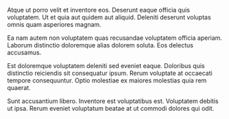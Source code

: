 Atque ut porro velit et inventore eos. Deserunt eaque officia quis voluptatem. Ut et quia aut quidem aut aliquid. Deleniti deserunt voluptas omnis quam asperiores magnam.
 Ea nam autem non voluptatem quas recusandae voluptatem officia aperiam. Laborum distinctio doloremque alias dolorem soluta. Eos delectus accusamus.
 Est doloremque voluptatem deleniti sed eveniet eaque. Doloribus quis distinctio reiciendis sit consequatur ipsum. Rerum voluptate at occaecati tempore consequuntur. Optio molestiae ex maiores molestias quia rem quaerat.
 Sunt accusantium libero. Inventore est voluptatibus est. Voluptatem debitis ut ipsa. Rerum eveniet voluptatum beatae at ut commodi dolores qui odit.